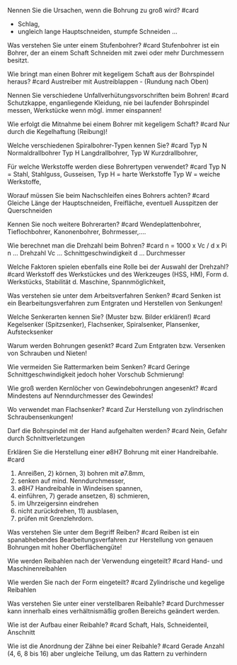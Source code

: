 Nennen Sie die Ursachen, wenn die Bohrung zu groß wird? #card
- Schlag,
- ungleich lange Hauptschneiden,
stumpfe Schneiden ...

Was verstehen Sie unter einem Stufenbohrer? #card
Stufenbohrer ist ein Bohrer, der an einem Schaft Schneiden mit zwei oder mehr Durchmessern besitzt.

Wie bringt man einen Bohrer mit kegeligem Schaft aus der Bohrspindel
heraus? #card
Austreiber mit Austreiblappen - (Rundung nach Oben)

Nennen Sie verschiedene Unfallverhütungsvorschriften beim Bohren! #card
Schutzkappe,
enganliegende Kleidung,
nie bei laufender Bohrspindel messen,
Werkstücke wenn mögl. immer einspannen!

Wie erfolgt die Mitnahme bei einem Bohrer mit kegeligem Schaft? #card
Nur durch die Kegelhaftung (Reibung)!

Welche verschiedenen Spiralbohrer-Typen kennen Sie? #card
Typ N
Normaldrallbohrer
Typ H
Langdrallbohrer,
Typ W
Kurzdrallbohrer,

Für welche Werkstoffe werden diese Bohrertypen verwendet? #card
Typ N = Stahl, Stahlguss, Gusseisen,
Typ H = harte Werkstoffe
Typ W = weiche Werkstoffe,

Worauf müssen Sie beim Nachschleifen eines Bohrers achten? #card
Gleiche Länge der Hauptschneiden,
Freifläche,
eventuell Ausspitzen der Querschneiden

Kennen Sie noch weitere Bohrerarten? #card
Wendeplattenbohrer,
Tieflochbohrer,
Kanonenbohrer,
Bohrmesser,....

Wie berechnet man die Drehzahl beim Bohren? #card
n = 1000 x Vc / d x Pi
n ... Drehzahl
Vc ... Schnittgeschwindigkeit
d ... Durchmesser

Welche Faktoren spielen ebenfalls eine Rolle bei der Auswahl der Drehzahl? #card
Werkstoff des Werkstückes und des Werkzeuges (HSS, HM),
Form d. Werkstücks,
Stabilität d. Maschine,
Spannmöglichkeit,

Was verstehen sie unter dem Arbeitsverfahren Senken? #card
Senken ist ein Bearbeitungsverfahren zum Entgraten und Herstellen von Senkungen!

Welche Senkerarten kennen Sie? (Muster bzw. Bilder erklären!) #card
Kegelsenker (Spitzsenker),
Flachsenker,
Spiralsenker,
Plansenker,
Aufstecksenker

Warum werden Bohrungen gesenkt? #card
Zum Entgraten bzw. Versenken von
Schrauben und Nieten!

Wie vermeiden Sie Rattermarken beim Senken? #card
Geringe
Schnittgeschwindigkeit jedoch
hoher Vorschub
Schmierung!

Wie groß werden Kernlöcher von Gewindebohrungen angesenkt? #card
Mindestens auf Nenndurchmesser des Gewindes!

Wo verwendet man Flachsenker? #card
Zur Herstellung von zylindrischen Schraubensenkungen!

Darf die Bohrspindel mit der Hand aufgehalten werden? #card
Nein, Gefahr durch Schnittverletzungen

Erklären Sie die Herstellung einer ø8H7 Bohrung mit einer Handreibahle. #card
1) Anreißen, 2) körnen, 3) bohren mit ø7.8mm,
4) senken auf mind. Nenndurchmesser,
5) ø8H7 Handreibahle in Windeisen spannen,
6) einführen, 7) gerade ansetzen, 8) schmieren,
9) im Uhrzeigersinn eindrehen
10) nicht zurückdrehen, 11) ausblasen,
12) prüfen mit Grenzlehrdorn.

Was verstehen Sie unter dem Begriff Reiben? #card
Reiben ist ein spanabhebendes Bearbeitungsverfahren zur Herstellung von genauen Bohrungen mit hoher
Oberflächengüte!

Wie werden Reibahlen nach der Verwendung eingeteilt? #card
Hand- und Maschinenreibahlen

Wie werden Sie nach der Form eingeteilt? #card
Zylindrische und kegelige Reibahlen

Was verstehen Sie unter einer verstellbaren Reibahle? #card
Durchmesser kann innerhalb eines verhältnismäßig großen Bereichs geändert werden.

Wie ist der Aufbau einer Reibahle? #card
Schaft,
Hals,
Schneidenteil,
Anschnitt

Wie ist die Anordnung der Zähne bei einer Reibahle? #card
Gerade Anzahl (4, 6, 8 bis 16) aber ungleiche Teilung, um das Rattern zu verhindern
